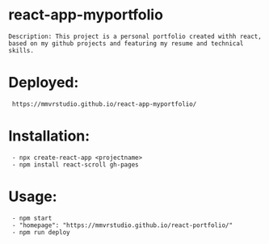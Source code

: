 # react-app-myportfolio

    Description: This project is a personal portfolio created withh react, based on my github projects and featuring my resume and technical skills.


# Deployed:
     https://mmvrstudio.github.io/react-app-myportfolio/


# Installation: 
     - npx create-react-app <projectname>
     - npm install react-scroll gh-pages
  
# Usage: 
     - npm start
     - "homepage": "https://mmvrstudio.github.io/react-portfolio/"
     - npm run deploy

